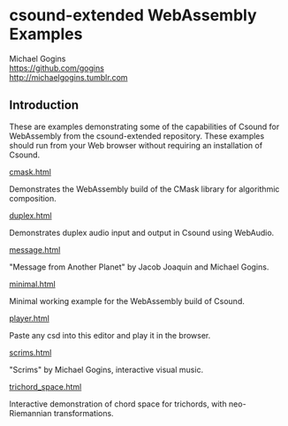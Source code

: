 # csound-extended WebAssembly Examples

Michael Gogins<br>
https://github.com/gogins<br>
http://michaelgogins.tumblr.com

## Introduction

These are examples demonstrating some of the capabilities of Csound for 
WebAssembly from the csound-extended repository. These examples should run 
from your Web browser without requiring an installation of Csound.

[cmask.html](https://gogins.github.io/csound-examples/cmask.html)

Demonstrates the WebAssembly build of the CMask library for algorithmic composition.

[duplex.html](https://gogins.github.io/csound-examples/duplex.html)

Demonstrates duplex audio input and output in Csound using WebAudio.

[message.html](https://gogins.github.io/csound-examples/message.html)

"Message from Another Planet" by Jacob Joaquin and Michael Gogins.

[minimal.html](https://gogins.github.io/csound-examples/minimal.html)

Minimal working example for the WebAssembly build of Csound.

[player.html](https://gogins.github.io/csound-examples/player.html)

Paste any csd into this editor and play it in the browser.

[scrims.html](https://gogins.github.io/csound-examples/scrims.html)

"Scrims" by Michael Gogins, interactive visual music.

[trichord_space.html](https://gogins.github.io/csound-examples/trichord_space.html)

Interactive demonstration of chord space for trichords, with neo-Riemannian transformations.